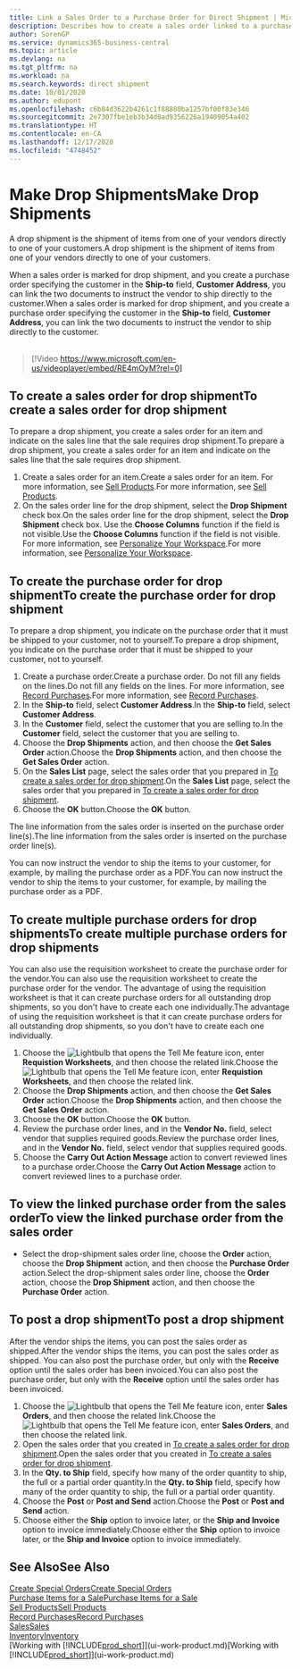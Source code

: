```yaml
---
title: Link a Sales Order to a Purchase Order for Direct Shipment | Microsoft Docs
description: Describes how to create a sales order linked to a purchase order to enable shipment directly from the vendor to the customer.
author: SorenGP
ms.service: dynamics365-business-central
ms.topic: article
ms.devlang: na
ms.tgt_pltfrm: na
ms.workload: na
ms.search.keywords: direct shipment
ms.date: 10/01/2020
ms.author: edupont
ms.openlocfilehash: c6b84d3622b4261c1f88880ba1257bf00f83e346
ms.sourcegitcommit: 2e7307fbe1eb3b34d0ad9356226a19409054a402
ms.translationtype: HT
ms.contentlocale: en-CA
ms.lasthandoff: 12/17/2020
ms.locfileid: "4748452"
---
```

# <a name="make-drop-shipments"></a><span data-ttu-id="bd7a5-103">Make Drop Shipments</span><span class="sxs-lookup"><span data-stu-id="bd7a5-103">Make Drop Shipments</span></span>

<span data-ttu-id="bd7a5-104">A drop shipment is the shipment of items from one of your vendors directly to one of your customers.</span><span class="sxs-lookup"><span data-stu-id="bd7a5-104">A drop shipment is the shipment of items from one of your vendors directly to one of your customers.</span></span>

<span data-ttu-id="bd7a5-105">When a sales order is marked for drop shipment, and you create a purchase order specifying the customer in the **Ship-to** field, **Customer Address**, you can link the two documents to instruct the vendor to ship directly to the customer.</span><span class="sxs-lookup"><span data-stu-id="bd7a5-105">When a sales order is marked for drop shipment, and you create a purchase order specifying the customer in the **Ship-to** field, **Customer Address**, you can link the two documents to instruct the vendor to ship directly to the customer.</span></span>
<br><br>  
  
> [!Video https://www.microsoft.com/en-us/videoplayer/embed/RE4mOyM?rel=0]

## <a name="to-create-a-sales-order-for-drop-shipment"></a><span data-ttu-id="bd7a5-106">To create a sales order for drop shipment</span><span class="sxs-lookup"><span data-stu-id="bd7a5-106">To create a sales order for drop shipment</span></span>

<span data-ttu-id="bd7a5-107">To prepare a drop shipment, you create a sales order for an item and indicate on the sales line that the sale requires drop shipment.</span><span class="sxs-lookup"><span data-stu-id="bd7a5-107">To prepare a drop shipment, you create a sales order for an item and indicate on the sales line that the sale requires drop shipment.</span></span>

1. <span data-ttu-id="bd7a5-108">Create a sales order for an item.</span><span class="sxs-lookup"><span data-stu-id="bd7a5-108">Create a sales order for an item.</span></span> <span data-ttu-id="bd7a5-109">For more information, see [Sell Products](sales-how-sell-products.md).</span><span class="sxs-lookup"><span data-stu-id="bd7a5-109">For more information, see [Sell Products](sales-how-sell-products.md).</span></span>
2. <span data-ttu-id="bd7a5-110">On the sales order line for the drop shipment, select the **Drop Shipment** check box.</span><span class="sxs-lookup"><span data-stu-id="bd7a5-110">On the sales order line for the drop shipment, select the **Drop Shipment** check box.</span></span> <span data-ttu-id="bd7a5-111">Use the **Choose Columns** function if the field is not visible.</span><span class="sxs-lookup"><span data-stu-id="bd7a5-111">Use the **Choose Columns** function if the field is not visible.</span></span> <span data-ttu-id="bd7a5-112">For more information, see [Personalize Your Workspace](ui-personalization-user.md).</span><span class="sxs-lookup"><span data-stu-id="bd7a5-112">For more information, see [Personalize Your Workspace](ui-personalization-user.md).</span></span>

## <a name="to-create-the-purchase-order-for-drop-shipment"></a><span data-ttu-id="bd7a5-113">To create the purchase order for drop shipment</span><span class="sxs-lookup"><span data-stu-id="bd7a5-113">To create the purchase order for drop shipment</span></span>

<span data-ttu-id="bd7a5-114">To prepare a drop shipment, you indicate on the purchase order that it must be shipped to your customer, not to yourself.</span><span class="sxs-lookup"><span data-stu-id="bd7a5-114">To prepare a drop shipment, you indicate on the purchase order that it must be shipped to your customer, not to yourself.</span></span>

1. <span data-ttu-id="bd7a5-115">Create a purchase order.</span><span class="sxs-lookup"><span data-stu-id="bd7a5-115">Create a purchase order.</span></span> <span data-ttu-id="bd7a5-116">Do not fill any fields on the lines.</span><span class="sxs-lookup"><span data-stu-id="bd7a5-116">Do not fill any fields on the lines.</span></span> <span data-ttu-id="bd7a5-117">For more information, see [Record Purchases](purchasing-how-record-purchases.md).</span><span class="sxs-lookup"><span data-stu-id="bd7a5-117">For more information, see [Record Purchases](purchasing-how-record-purchases.md).</span></span>
2. <span data-ttu-id="bd7a5-118">In the **Ship-to** field, select **Customer Address**.</span><span class="sxs-lookup"><span data-stu-id="bd7a5-118">In the **Ship-to** field, select **Customer Address**.</span></span>
3. <span data-ttu-id="bd7a5-119">In the **Customer** field, select the customer that you are selling to.</span><span class="sxs-lookup"><span data-stu-id="bd7a5-119">In the **Customer** field, select the customer that you are selling to.</span></span>
4. <span data-ttu-id="bd7a5-120">Choose the **Drop Shipments** action, and then choose the **Get Sales Order** action.</span><span class="sxs-lookup"><span data-stu-id="bd7a5-120">Choose the **Drop Shipments** action, and then choose the **Get Sales Order** action.</span></span>
5. <span data-ttu-id="bd7a5-121">On the **Sales List** page, select the sales order that you prepared in [To create a sales order for drop shipment](sales-how-drop-shipment.md#to-create-a-sales-order-for-drop-shipment).</span><span class="sxs-lookup"><span data-stu-id="bd7a5-121">On the **Sales List** page, select the sales order that you prepared in [To create a sales order for drop shipment](sales-how-drop-shipment.md#to-create-a-sales-order-for-drop-shipment).</span></span>
6. <span data-ttu-id="bd7a5-122">Choose the **OK** button.</span><span class="sxs-lookup"><span data-stu-id="bd7a5-122">Choose the **OK** button.</span></span>

<span data-ttu-id="bd7a5-123">The line information from the sales order is inserted on the purchase order line(s).</span><span class="sxs-lookup"><span data-stu-id="bd7a5-123">The line information from the sales order is inserted on the purchase order line(s).</span></span>

<span data-ttu-id="bd7a5-124">You can now instruct the vendor to ship the items to your customer, for example, by mailing the purchase order as a PDF.</span><span class="sxs-lookup"><span data-stu-id="bd7a5-124">You can now instruct the vendor to ship the items to your customer, for example, by mailing the purchase order as a PDF.</span></span>     

## <a name="to-create-multiple-purchase-orders-for-drop-shipments"></a><span data-ttu-id="bd7a5-125">To create multiple purchase orders for drop shipments</span><span class="sxs-lookup"><span data-stu-id="bd7a5-125">To create multiple purchase orders for drop shipments</span></span>

<span data-ttu-id="bd7a5-126">You can also use the requisition worksheet to create the purchase order for the vendor.</span><span class="sxs-lookup"><span data-stu-id="bd7a5-126">You can also use the requisition worksheet to create the purchase order for the vendor.</span></span> <span data-ttu-id="bd7a5-127">The advantage of using the requisition worksheet is that it can create purchase orders for all outstanding drop shipments, so you don't have to create each one individually.</span><span class="sxs-lookup"><span data-stu-id="bd7a5-127">The advantage of using the requisition worksheet is that it can create purchase orders for all outstanding drop shipments, so you don't have to create each one individually.</span></span>

1. <span data-ttu-id="bd7a5-128">Choose the ![Lightbulb that opens the Tell Me feature](media/ui-search/search_small.png "Tell me what you want to do") icon, enter **Requistion Worksheets**, and then choose the related link.</span><span class="sxs-lookup"><span data-stu-id="bd7a5-128">Choose the ![Lightbulb that opens the Tell Me feature](media/ui-search/search_small.png "Tell me what you want to do") icon, enter **Requistion Worksheets**, and then choose the related link.</span></span>
2. <span data-ttu-id="bd7a5-129">Choose the **Drop Shipments** action, and then choose the **Get Sales Order** action.</span><span class="sxs-lookup"><span data-stu-id="bd7a5-129">Choose the **Drop Shipments** action, and then choose the **Get Sales Order** action.</span></span>
3. <span data-ttu-id="bd7a5-130">Choose the **OK** button.</span><span class="sxs-lookup"><span data-stu-id="bd7a5-130">Choose the **OK** button.</span></span>
4. <span data-ttu-id="bd7a5-131">Review the purchase order lines, and in the **Vendor No.** field, select vendor that supplies required goods.</span><span class="sxs-lookup"><span data-stu-id="bd7a5-131">Review the purchase order lines, and in the **Vendor No.** field, select vendor that supplies required goods.</span></span> 
5. <span data-ttu-id="bd7a5-132">Choose the **Carry Out Action Message** action to convert reviewed lines to a purchase order.</span><span class="sxs-lookup"><span data-stu-id="bd7a5-132">Choose the **Carry Out Action Message** action to convert reviewed lines to a purchase order.</span></span>

## <a name="to-view-the-linked-purchase-order-from-the-sales-order"></a><span data-ttu-id="bd7a5-133">To view the linked purchase order from the sales order</span><span class="sxs-lookup"><span data-stu-id="bd7a5-133">To view the linked purchase order from the sales order</span></span>

* <span data-ttu-id="bd7a5-134">Select the drop-shipment sales order line, choose the **Order** action, choose the **Drop Shipment** action, and then choose the **Purchase Order** action.</span><span class="sxs-lookup"><span data-stu-id="bd7a5-134">Select the drop-shipment sales order line, choose the **Order** action, choose the **Drop Shipment** action, and then choose the **Purchase Order** action.</span></span>

## <a name="to-post-a-drop-shipment"></a><span data-ttu-id="bd7a5-135">To post a drop shipment</span><span class="sxs-lookup"><span data-stu-id="bd7a5-135">To post a drop shipment</span></span>

<span data-ttu-id="bd7a5-136">After the vendor ships the items, you can post the sales order as shipped.</span><span class="sxs-lookup"><span data-stu-id="bd7a5-136">After the vendor ships the items, you can post the sales order as shipped.</span></span> <span data-ttu-id="bd7a5-137">You can also post the purchase order, but only with the **Receive** option until the sales order has been invoiced.</span><span class="sxs-lookup"><span data-stu-id="bd7a5-137">You can also post the purchase order, but only with the **Receive** option until the sales order has been invoiced.</span></span>

1. <span data-ttu-id="bd7a5-138">Choose the ![Lightbulb that opens the Tell Me feature](media/ui-search/search_small.png "Tell me what you want to do") icon, enter **Sales Orders**, and then choose the related link.</span><span class="sxs-lookup"><span data-stu-id="bd7a5-138">Choose the ![Lightbulb that opens the Tell Me feature](media/ui-search/search_small.png "Tell me what you want to do") icon, enter **Sales Orders**, and then choose the related link.</span></span>
2. <span data-ttu-id="bd7a5-139">Open the sales order that you created in [To create a sales order for drop shipment](#to-create-a-sales-order-for-drop-shipment).</span><span class="sxs-lookup"><span data-stu-id="bd7a5-139">Open the sales order that you created in [To create a sales order for drop shipment](#to-create-a-sales-order-for-drop-shipment).</span></span>
3. <span data-ttu-id="bd7a5-140">In the **Qty. to Ship** field, specify how many of the order quantity to ship, the full or a partial order quantity.</span><span class="sxs-lookup"><span data-stu-id="bd7a5-140">In the **Qty. to Ship** field, specify how many of the order quantity to ship, the full or a partial order quantity.</span></span>
4. <span data-ttu-id="bd7a5-141">Choose the **Post** or **Post and Send** action.</span><span class="sxs-lookup"><span data-stu-id="bd7a5-141">Choose the **Post** or **Post and Send** action.</span></span>
5. <span data-ttu-id="bd7a5-142">Choose either the **Ship** option to invoice later, or the **Ship and Invoice** option to invoice immediately.</span><span class="sxs-lookup"><span data-stu-id="bd7a5-142">Choose either the **Ship** option to invoice later, or the **Ship and Invoice** option to invoice immediately.</span></span>

## <a name="see-also"></a><span data-ttu-id="bd7a5-143">See Also</span><span class="sxs-lookup"><span data-stu-id="bd7a5-143">See Also</span></span>

[<span data-ttu-id="bd7a5-144">Create Special Orders</span><span class="sxs-lookup"><span data-stu-id="bd7a5-144">Create Special Orders</span></span>](sales-how-to-create-special-orders.md)  
[<span data-ttu-id="bd7a5-145">Purchase Items for a Sale</span><span class="sxs-lookup"><span data-stu-id="bd7a5-145">Purchase Items for a Sale</span></span>](purchasing-how-purchase-products-sale.md)  
[<span data-ttu-id="bd7a5-146">Sell Products</span><span class="sxs-lookup"><span data-stu-id="bd7a5-146">Sell Products</span></span>](sales-how-sell-products.md)  
[<span data-ttu-id="bd7a5-147">Record Purchases</span><span class="sxs-lookup"><span data-stu-id="bd7a5-147">Record Purchases</span></span>](purchasing-how-record-purchases.md)  
[<span data-ttu-id="bd7a5-148">Sales</span><span class="sxs-lookup"><span data-stu-id="bd7a5-148">Sales</span></span>](sales-manage-sales.md)  
[<span data-ttu-id="bd7a5-149">Inventory</span><span class="sxs-lookup"><span data-stu-id="bd7a5-149">Inventory</span></span>](inventory-manage-inventory.md)  
<span data-ttu-id="bd7a5-150">[Working with [!INCLUDE[prod_short](includes/prod_short.md)]](ui-work-product.md)</span><span class="sxs-lookup"><span data-stu-id="bd7a5-150">[Working with [!INCLUDE[prod_short](includes/prod_short.md)]](ui-work-product.md)</span></span>
